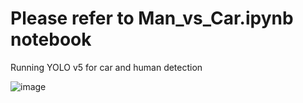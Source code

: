 # Please refer to Man_vs_Car.ipynb notebook
Running YOLO v5 for car and human detection

![image](https://user-images.githubusercontent.com/19270934/151986023-aae006a8-756e-4f6d-94f1-8fd9ef57775d.png)
